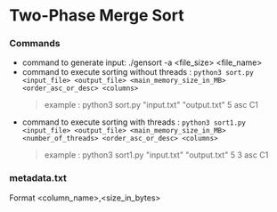# Two-Phase Merge Sort

### Commands

- command to generate input: ./gensort -a <file_size> <file_name>
- command to execute sorting without threads : 
	`python3 sort.py <input_file> <output_file> <main_memory_size_in_MB> <order_asc_or_desc> <columns>`
	> example : python3 sort.py "input.txt" "output.txt" 5 asc C1
- command to execute sorting with threads :
	`python3 sort1.py <input_file> <output_file> <main_memory_size_in_MB> <number_of_threads> <order_asc_or_desc> <columns>`
	> example : python3 sort1.py "input.txt" "output.txt" 5 3 asc C1

### metadata.txt

Format
<column_name>,<size_in_bytes>


